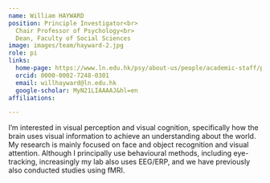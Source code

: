 ```yaml
---
name: William HAYWARD
position: Principle Investigator<br>
  Chair Professor of Psychology<br>
  Dean, Faculty of Social Sciences
image: images/team/hayward-2.jpg
role: pi
links:
  home-page: https://www.ln.edu.hk/psy/about-us/people/academic-staff/professor-hayward-william
  orcid: 0000-0002-7248-0301
  email: willhayward@ln.edu.hk
  google-scholar: MyN21LIAAAAJ&hl=en
affiliations:

---
```


I’m interested in visual perception and visual cognition, specifically how the brain uses visual information to achieve an understanding about the world. My research is mainly focused on face and object recognition and visual attention. Although I principally use behavioural methods, including eye-tracking, increasingly my lab also uses EEG/ERP, and we have previously also conducted studies using fMRI. 

